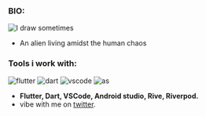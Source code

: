 ### BIO: 
![I draw sometimes](https://cdn-icons-png.flaticon.com/128/9446/9446070.png)
- An alien living amidst the human chaos
### Tools i work with:
![flutter](https://img.icons8.com/?size=2x&id=7I3BjCqe9rjG&format=png)
 ![dart](https://img.icons8.com/?size=2x&id=7AFcZ2zirX6Y&format=png) 
 ![vscode](https://img.icons8.com/?size=2x&id=9OGIyU8hrxW5&format=png)
![as](https://img.icons8.com/?size=2x&id=04OFrkjznvcd&format=png)
- **Flutter, Dart, VSCode, Android studio, Rive, Riverpod.**
- vibe  with me on [twitter](https://twitter.com/LilMations).
